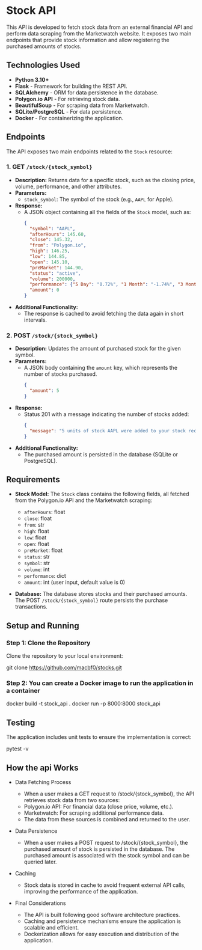 # Stock API

This API is developed to fetch stock data from an external financial API and perform data scraping from the Marketwatch website. It exposes two main endpoints that provide stock information and allow registering the purchased amounts of stocks.

## Technologies Used

- **Python 3.10+**
- **Flask** - Framework for building the REST API.
- **SQLAlchemy** - ORM for data persistence in the database.
- **Polygon.io API** - For retrieving stock data.
- **BeautifulSoup** - For scraping data from Marketwatch.
- **SQLite/PostgreSQL** - For data persistence.
- **Docker** - For containerizing the application.

## Endpoints

The API exposes two main endpoints related to the `Stock` resource:

### 1. **GET `/stock/{stock_symbol}`**
- **Description:** Returns data for a specific stock, such as the closing price, volume, performance, and other attributes.
- **Parameters:**
  - `stock_symbol`: The symbol of the stock (e.g., `AAPL` for Apple).
- **Response:**
  - A JSON object containing all the fields of the `Stock` model, such as:
    ```json
    {
      "symbol": "AAPL",
      "afterHours": 145.60,
      "close": 145.32,
      "from": "Polygon.io",
      "high": 146.25,
      "low": 144.85,
      "open": 145.10,
      "preMarket": 144.90,
      "status": "active",
      "volume": 200000,
      "performance": {"5 Day": "0.72%", "1 Month": "-1.74%", "3 Month": "0.15%", "YTD": "17.77%", "1 Year": "18.52%"},
      "amount": 0
    }
    ```
- **Additional Functionality:**
  - The response is cached to avoid fetching the data again in short intervals.

### 2. **POST `/stock/{stock_symbol}`**
- **Description:** Updates the amount of purchased stock for the given symbol.
- **Parameters:**
  - A JSON body containing the `amount` key, which represents the number of stocks purchased.
    ```json
    {
      "amount": 5
    }
    ```
- **Response:**
  - Status 201 with a message indicating the number of stocks added:
    ```json
    {
      "message": "5 units of stock AAPL were added to your stock record"
    }
    ```
- **Additional Functionality:**
  - The purchased amount is persisted in the database (SQLite or PostgreSQL).

## Requirements

- **Stock Model:**
  The `Stock` class contains the following fields, all fetched from the Polygon.io API and the Marketwatch scraping:
  
  - `afterHours`: float
  - `close`: float
  - `from`: str
  - `high`: float
  - `low`: float
  - `open`: float
  - `preMarket`: float
  - `status`: str
  - `symbol`: str
  - `volume`: int
  - `performance`: dict
  - `amount`: int (user input, default value is 0)

- **Database:**
  The database stores stocks and their purchased amounts. The POST `/stock/{stock_symbol}` route persists the purchase transactions.

## Setup and Running

### Step 1: Clone the Repository

Clone the repository to your local environment:

git clone https://github.com/macbf0/stocks.git


### Step 2: You can create a Docker image to run the application in a container

docker build -t stock_api .
docker run -p 8000:8000 stock_api

## Testing

The application includes unit tests to ensure the implementation is correct:

pytest -v

## How the api Works

- Data Fetching Process
  - When a user makes a GET request to /stock/{stock_symbol}, the API retrieves stock data from two sources:
  - Polygon.io API: For financial data (close price, volume, etc.).
  - Marketwatch: For scraping additional performance data.
  - The data from these sources is combined and returned to the user.

- Data Persistence
  - When a user makes a POST request to /stock/{stock_symbol}, the purchased amount of stock is persisted in the database. The purchased amount is associated with the stock symbol and can be queried later.

- Caching
  - Stock data is stored in cache to avoid frequent external API calls, improving the performance of the application.

- Final Considerations
  - The API is built following good software architecture practices.
  - Caching and persistence mechanisms ensure the application is scalable and efficient.
  - Dockerization allows for easy execution and distribution of the application.
